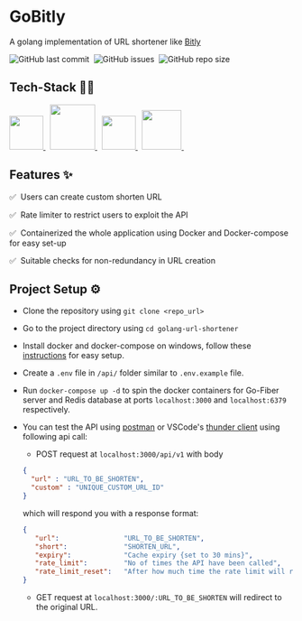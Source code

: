 # GoBitly

A golang implementation of URL shortener like <a href="https://bitly.com/">Bitly</a>

![GitHub last commit](https://img.shields.io/github/last-commit/gurpreet-legend/golang-url-shortener?style=for-the-badge)&nbsp;
![GitHub issues](https://img.shields.io/github/issues/gurpreet-legend/golang-url-shortener?style=for-the-badge)&nbsp;
![GitHub repo size](https://img.shields.io/github/repo-size/gurpreet-legend/golang-url-shortener?style=for-the-badge)

## Tech-Stack 👩‍💻

<a href="https://go.dev/" target="_blank"> <img src="https://cdn.jsdelivr.net/gh/devicons/devicon/icons/go/go-original-wordmark.svg" width="60px" height="60px"/> </a>&nbsp;
<a href="https://gofiber.io/" target="_blank"> <img src="https://gofiber.io/assets/images/logo.svg" width="80px" height="80px"/> </a>&nbsp;
<a href="https://redis.io/" target="_blank"> <img src="https://cdn.jsdelivr.net/gh/devicons/devicon/icons/redis/redis-original.svg" width="60px" height="60px"/> </a>&nbsp;
<a href="https://www.docker.com/" target="_blank"> <img src="https://cdn.jsdelivr.net/gh/devicons/devicon/icons/docker/docker-original.svg" width="70px" height="70px"/> </a>&nbsp;


## Features ✨

:white_check_mark: &nbsp;Users can create custom shorten URL

:white_check_mark: &nbsp;Rate limiter to restrict users to exploit the API

:white_check_mark: &nbsp;Containerized the whole application using Docker and Docker-compose for easy set-up

:white_check_mark: &nbsp;Suitable checks for non-redundancy in URL creation 

## Project Setup ⚙
- Clone the repository using `git clone <repo_url>`
- Go to the project directory using `cd golang-url-shortener`
- Install docker and docker-compose on windows, follow these [instructions](https://docs.docker.com/desktop/install/windows-install/) for easy setup.
- Create a `.env` file in `/api/` folder similar to `.env.example` file. 
- Run `docker-compose up -d` to spin the docker containers for Go-Fiber server and Redis database at ports `localhost:3000` and `localhost:6379` respectively.
- You can test the API using [postman](https://www.postman.com/) or VSCode's [thunder client](https://marketplace.visualstudio.com/items?itemName=rangav.vscode-thunder-client) using following api call:
  - POST request at `localhost:3000/api/v1` with body
  ```json
  {
    "url" : "URL_TO_BE_SHORTEN",
    "custom" : "UNIQUE_CUSTOM_URL_ID"
  }
  ```
  which will respond you with a response format:
  ```json
  {
     "url":                "URL_TO_BE_SHORTEN",
     "short":              "SHORTEN_URL",
	 "expiry":             "Cache expiry {set to 30 mins}",
	 "rate_limit":         "No of times the API have been called", 
	 "rate_limit_reset":   "After how much time the rate limit will reset (in hours)",
  }
  ```
  
  - GET request at `localhost:3000/:URL_TO_BE_SHORTEN` will redirect to the original URL.
